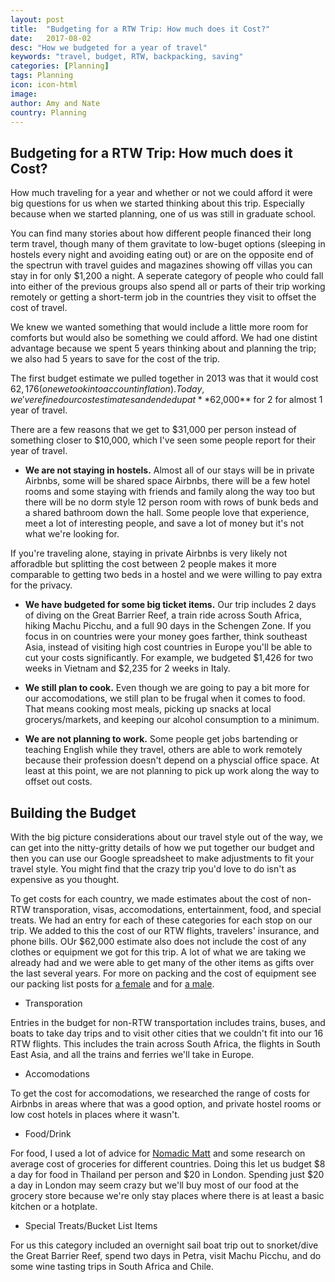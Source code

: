 ```yaml
---
layout: post
title:  "Budgeting for a RTW Trip: How much does it Cost?"
date:   2017-08-02
desc: "How we budgeted for a year of travel"
keywords: "travel, budget, RTW, backpacking, saving"
categories: [Planning]
tags: Planning
icon: icon-html
image: 
author: Amy and Nate
country: Planning
---
```


## Budgeting for a RTW Trip: How much does it Cost?

How much traveling for a year and whether or not we could afford it were big questions for us when we started thinking about this trip.  Especially because when we started planning, one of us was still in graduate school.

You can find many stories about how different people financed their long term travel, though many of them gravitate to low-buget  options (sleeping in hostels every night and avoiding eating out) or are on the opposite end of the spectrun with travel guides and magazines showing off villas you can stay in for only $1,200 a night. A seperate category of people who could fall into either of the previous groups also spend all or parts of their trip working remotely or getting a short-term job in the countries they visit to offset the cost of travel.

We knew we wanted something that would include a little more room for comforts but would also be something we could afford. We had one distint advantage because we spent 5 years thinking about and planning the trip; we also had 5 years to save for the cost of the trip. 

The first budget estimate we pulled together in 2013 was that it would cost $62,176 (one we took into account inflation). Today, we've refined our cost estimates and ended up at **$62,000** for 2 for almost 1 year of travel. 

There are a few reasons that we get to $31,000 per person instead of something closer to $10,000, which I've seen some people report for their year of travel. 

- **We are not staying in hostels.** Almost all of our stays will be in private Airbnbs, some will be shared space Airbnbs, there will be a few hotel rooms and some staying with friends and family along the way too but there will be no dorm style 12 person room with rows of bunk beds and a shared bathroom down the hall. Some people love that experience, meet a lot of interesting people, and save a lot of money but it's not what we're looking for.

If you're traveling alone, staying in private Airbnbs is very likely not afforadble but splitting the cost between 2 people makes it more comparable to getting two beds in a hostel and we were willing to pay extra for the privacy. 

- **We have budgeted for some big ticket items.** Our trip includes 2 days of diving on the Great Barrier Reef, a train ride across South Africa, hiking Machu Picchu, and a full 90 days in the Schengen Zone. If you focus in on countries were your money goes farther, think southeast Asia, instead of visiting high cost countries in Europe you'll be able to cut your costs significantly. For example, we budgeted $1,426 for two weeks in Vietnam and $2,235 for 2 weeks in Italy.

- **We still plan to cook.** Even though we are going to pay a bit more for our accomodations, we still plan to be frugal when it comes to food. That means cooking most meals, picking up snacks at local grocerys/markets, and keeping our alcohol consumption to a minimum.                     

- **We are not planning to work.** Some people get jobs bartending or teaching English while they travel, others are able to work remotely because their profession doesn't depend on a physcial office space. At least at this point, we are not planning to pick up work along the way to offset out costs.


## Building the Budget

With the big picture considerations about our travel style out of the way, we can get into the nitty-gritty details of how we put together our budget and then you can use our Google spreadsheet to make adjustments to fit your travel style. You might find that the crazy trip you'd love to do isn't as expensive as you thought.

To get costs for each country, we made estimates about the cost of non-RTW transporation, visas, accomodations, entertainment, food, and special treats. We had an entry for each of these categories for each stop on our trip. We added to this the cost of our RTW flights, travelers' insurance, and phone bills. OUr $62,000 estimate also does not include the cost of any clothes or equipment we got for this trip. A lot of what we are taking we already had and we were able to get many of the other items as gifts over the last several years. For more on packing and the cost of equipment see our packing list posts for <a href="http://site.awellchartedpath.com/planning/2017/08/02/Packing.html" target="_blank"> a female</a> and for <a href="http://site.awellchartedpath.com/planning/2017/08/03/Nate-Packing-List.html" target="_blank"> a male</a>.

- Transporation 

Entries in the budget for non-RTW transportation includes trains, buses, and boats to take day trips and to visit other cities that we couldn't fit into our 16 RTW flights. This includes the train across South Africa, the flights in South East Asia, and all the trains and ferries we'll take in Europe. 

- Accomodations
 
 To get the cost for accomodations, we researched the range of costs for Airbnbs in areas where that was a good option, and private hostel rooms or low cost hotels in places where it wasn't. 
 
 - Food/Drink
 
For food, I used a lot of advice for <a href="https://www.nomadicmatt.com/travel-guides/" target="_blank"> Nomadic Matt</a> and some research on average cost of groceries for different countries. Doing this let us budget $8 a day for food in Thailand per person and $20 in London. Spending just $20 a day in London may seem crazy but we'll buy most of our food at the grocery store because we're only stay places where there is at least a basic kitchen or a hotplate. 

- Special Treats/Bucket List Items

For us this category included an overnight sail boat trip out to snorket/dive the Great Barrier Reef, spend two days in Petra, visit Machu Picchu, and do some wine tasting trips in South Africa and Chile.  



